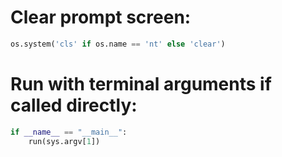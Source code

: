 # Clear prompt screen:
```python
os.system('cls' if os.name == 'nt' else 'clear')
```

# Run with terminal arguments if called directly: 
```python
if __name__ == "__main__":
    run(sys.argv[1])
```